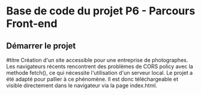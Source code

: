 # Base de code du projet P6 - Parcours Front-end

## Démarrer le projet

#titre Création d'un site accessible pour une entreprise de photographes.  
Les navigateurs récents rencontrent des problèmes de CORS policy avec la methode fetch(), ce qui nécessite l'utilisation d'un serveur local.
Le projet a été adapté pour pallier à ce phénomène. Il est donc téléchargeable et visible directement dans le navigateur via la page index.html.


